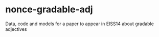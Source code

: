 # nonce-gradable-adj
Data, code and models for a paper to appear in EISS14 about gradable adjectives

